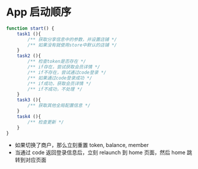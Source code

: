 # App 启动顺序

```js
function start() {
    task1 (){
        /** 获取分享信息中的参数，并设置店铺 */
        /** 如果没有就使用store中默认的店铺 */
    }
    task2 (){
        /** 检查token是否存在 */
        /** if存在，尝试获取会员详情 */
        /** if不存在，尝试通过code登录 */
        /** 如果通过code登录成功 */
        /** if成功，获取会员详情 */
        /** if不成功，不处理 */
    }
    task3 (){
        /** 获取其他全局配置信息 */
    }
    task4 (){
        /** 检查更新 */
    }
}
```

- 如果切换了商户，那么立刻重置 token, balance, member
- 当通过 code 返回登录信息后，立刻 relaunch 到 home 页面，然后 home 跳转到对应页面
